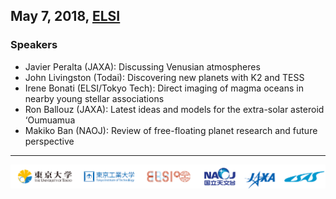 ## May 7, 2018, [ELSI](http://elsi.jp/)
### Speakers
- Javier Peralta (JAXA): Discussing Venusian atmospheres
- John Livingston (Todai): Discovering new planets with K2 and TESS
- Irene Bonati (ELSI/Tokyo Tech): Direct imaging of magma oceans in nearby young stellar associations
- Ron Ballouz (JAXA): Latest ideas and models for the extra-solar asteroid ‘Oumuamua
- Makiko Ban (NAOJ): Review of free-floating planet research and future perspective

---
![](images/logos.png)

